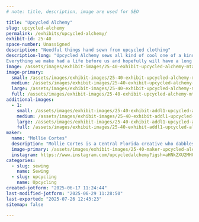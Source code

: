 ```yaml
---
# note: title, description, image are used for SEO

title: "Upcycled Alchemy"
slug: upcycled-alchemy
permalink: /exhibits/upcycled-alchemy/
exhibit-id: 25-40
space-number: Unassigned
description: "Needful things hand sewn from upcycled clothing"
description-long: "Upcycled Alchemy sews all kind of cool one of a kind gifts - totes, accessories, kitchenware, pet toys and more - all upcycled out of second hand T-shirts.
Everything we make had a life before us and hopefully will have a long life after us. We love that we can keep otherwise discarded things in the community and out of landfills and hope others will follow our examples to keep using and reusing what they have in creative ways!"
image: /assets/images/exhibit-images/25-40-exhibit-upcycled-alchemy-mtxx-mr20240330-171000650-1-large.jpg
image-primary: 
  small: /assets/images/exhibit-images/25-40-exhibit-upcycled-alchemy-mtxx-mr20240330-171000650-1-small.jpg
  medium: /assets/images/exhibit-images/25-40-exhibit-upcycled-alchemy-mtxx-mr20240330-171000650-1-medium.jpg
  large: /assets/images/exhibit-images/25-40-exhibit-upcycled-alchemy-mtxx-mr20240330-171000650-1-large.jpg
  full: /assets/images/exhibit-images/25-40-exhibit-upcycled-alchemy-mtxx-mr20240330-171000650-1-full.jpg
additional-images: 
  - 1:
    small: /assets/images/exhibit-images/25-40-exhibit-addl1-upcycled-alchemy-screenshot-20240804-135252-gallery-small.jpg
    medium: /assets/images/exhibit-images/25-40-exhibit-addl1-upcycled-alchemy-screenshot-20240804-135252-gallery-medium.jpg
    large: /assets/images/exhibit-images/25-40-exhibit-addl1-upcycled-alchemy-screenshot-20240804-135252-gallery-large.jpg
    full: /assets/images/exhibit-images/25-40-exhibit-addl1-upcycled-alchemy-screenshot-20240804-135252-gallery-full.jpg
maker: 
  name: "Mollie Cortes"
  description: "Mollie Cortes is a Central Florida creative who dabbles in both performance art and physical creations! A cosplayer, a drag artist and an upcyling seamstress, Mollie believes anyone can make something wild weird and wonderful with what they have on hand!"
  image-primary: /assets/images/exhibit-images/25-40-maker-upcycled-alchemy-meet-the-artist-ua-medium.jpg
  instagram: https://www.instagram.com/upcycledalchemy?igsh=aHNkZXU2MHQ1dWxx
categories: 
  - slug: sewing
    name: Sewing
  - slug: upcycling
    name: Upcycling
created-jotform: "2025-06-17 11:24:44"
last-modified-jotform: "2025-06-29 11:28:50"
last-exported: "2025-07-26 12:43:23"
sitemap: false

---
```

